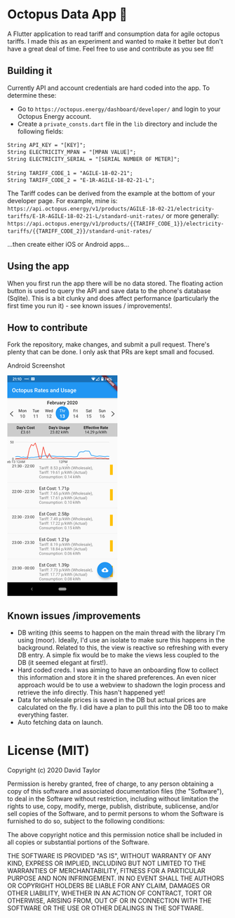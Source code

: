 # Octopus Data App 🐙
  
A Flutter application to read tariff and consumption data for agile octopus tariffs. I made this as an experiment and wanted to make it better but don't have a great deal of time. Feel free to use and contribute as you see fit!
  
## Building  it
  
Currently API and account credentials are hard coded into the app. To determine these:  
- Go to `https://octopus.energy/dashboard/developer/` and login to your Octopus Energy account.  
- Create a `private_consts.dart` file in the `lib` directory and include the following fields:  
  
```
String API_KEY = "[KEY]";  
String ELECTRICITY_MPAN = "[MPAN VALUE]";  
String ELECTRICITY_SERIAL = "[SERIAL NUMBER OF METER]";  

String TARIFF_CODE_1 = "AGILE-18-02-21";  
String TARIFF_CODE_2 = "E-1R-AGILE-18-02-21-L";  
```
  
The Tariff codes can be derived from the example at the bottom of your developer page. For example, mine is:  
`https://api.octopus.energy/v1/products/AGILE-18-02-21/electricity-tariffs/E-1R-AGILE-18-02-21-L/standard-unit-rates/`
or more generally:
`https://api.octopus.energy/v1/products/{{TARIFF_CODE_1}}/electricity-tariffs/{{TARIFF_CODE_2}}/standard-unit-rates/`

...then create either iOS or Android apps...

## Using the app
When you first run the app there will be no data stored. The floating action button is used to query the API and save data to the phone's database (Sqlite).
This is a bit clunky and does affect performance (particularly the first time you run it) - see known issues / improvements!.

## How to contribute
Fork the repository, make changes, and submit a pull request. There's plenty that can be done. I only ask that PRs are kept small and focused.

Android Screenshot

![some early hours high usage!][screenshot]

[screenshot]: docs/android_debug.png

## Known issues /improvements
- DB writing (this seems to happen on the main thread with the library I'm using (moor). Ideally, I'd use an isolate to make sure this happens in the background. Related to this, the view is reactive so refreshing with every DB entry. A simple fix would be to make the views less coupled to the DB (it seemed elegant at first!).
- Hard coded creds. I was aiming to have an onboarding flow to collect this information and store it in the shared preferences. An even nicer approach would be to use a webview to shadown the login process and retrieve the info directly. This hasn't happened yet!
- Data for wholesale prices is saved in the DB but actual prices are calculated on the fly. I did have a plan to pull this into the DB too to make everything faster.
- Auto fetching data on launch.

# License (MIT) 

Copyright (c) 2020 David Taylor

Permission is hereby granted, free of charge, to any person obtaining a copy of this software and associated documentation files (the "Software"), to deal in the Software without restriction, including without limitation the rights to use, copy, modify, merge, publish, distribute, sublicense, and/or sell copies of the Software, and to permit persons to whom the Software is furnished to do so, subject to the following conditions:

The above copyright notice and this permission notice shall be included in all copies or substantial portions of the Software.

THE SOFTWARE IS PROVIDED "AS IS", WITHOUT WARRANTY OF ANY KIND, EXPRESS OR IMPLIED, INCLUDING BUT NOT LIMITED TO THE WARRANTIES OF MERCHANTABILITY, FITNESS FOR A PARTICULAR PURPOSE AND NON INFRINGEMENT. IN NO EVENT SHALL THE AUTHORS OR COPYRIGHT HOLDERS BE LIABLE FOR ANY CLAIM, DAMAGES OR OTHER LIABILITY, WHETHER IN AN ACTION OF CONTRACT, TORT OR OTHERWISE, ARISING FROM, OUT OF OR IN CONNECTION WITH THE SOFTWARE OR THE USE OR OTHER DEALINGS IN THE SOFTWARE.

